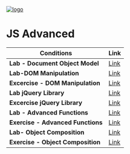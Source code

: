 [![logo](http://innovationstarterbox.bg/wp-content/uploads/2016/05/Softuni_logo_trasparent.png)](http://softuni.org)
# JS Advanced

|**Conditions**|**Link**| 
|---|---|
|**Lab - Document Object Model**   | <a href="file:///C:/Users/ASUS/Downloads/Conditions.pdf"> Link</a> |
|**Lab-DOM Manipulation**  </a>| <a href="https://softuni.bg/trainings/resources/officedocument/31940/lab-problem-descriptions-js-advanced-june-2018"> Link</a> |
|**Excercise - DOM Manipulation**  </a>| <a href="https://softuni.bg/trainings/resources/officedocument/31987/exercise-problem-descriptions-js-advanced-june-2018"> Link</a> |
|**Lab jQuery Library**  </a>| <a href="https://softuni.bg/trainings/resources/officedocument/32014/lab-problem-descriptions-js-advanced-june-2018"> Link</a> |
|**Excercise jQuery Library**  </a>| <a href="https://softuni.bg/trainings/resources/officedocument/32064/exercise-problem-descriptions-js-advanced-june-2018"> Link</a> |
|**Lab - Advanced Functions**  </a>| <a href="https://softuni.bg/trainings/resources/officedocument/32093/lab-problem-descriptions-js-advanced-june-2018"> Link</a> |
|**Exercise - Advanced Functions**  </a>| <a href="https://softuni.bg/trainings/resources/officedocument/32147/exercise-problem-descriptions-js-advanced-june-2018"> Link</a> |
|**Lab- Object Composition**  </a>| <a href="https://softuni.bg/trainings/resources/officedocument/32189/lab-problem-descriptions-js-advanced-june-2018"> Link</a> |
|**Exercise - Object Composition**  </a>| <a href="https://softuni.bg/trainings/resources/officedocument/32231/exercise-problem-descriptions-js-advanced-june-2018"> Link</a> |
